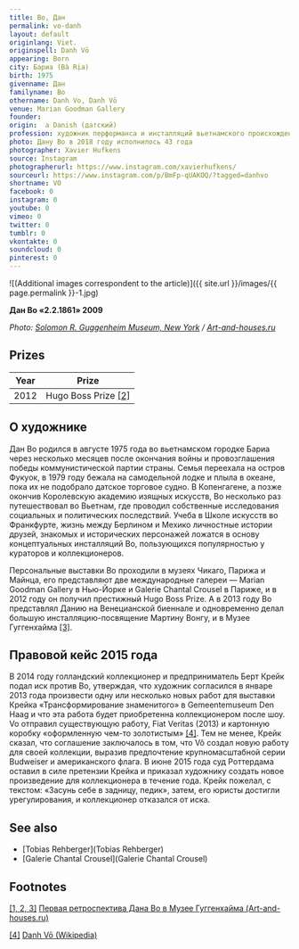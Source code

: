 ```yaml
---
title: Во, Дан
permalink: vo-danh
layout: default
originlang: Viet.
originspell: Danh Vō
appearing: Born
city: Бариа (Bà Rịa)
birth: 1975
givenname: Дан
familyname: Во
othername: Danh Vo, Danh Vō
venue: Marian Goodman Gallery
founder:
origin:  a Danish (датский)
profession: художник перформанса и инсталляций вьетнамского происхождения живущийи работающий в Берлине и Мехико. Во не скрывает свою гомосексуальность
photo: Дану Во в 2018 году исполнилось 43 года
photographer: Xavier Hufkens
source: Instagram
photographerurl: https://www.instagram.com/xavierhufkens/
sourceurl: https://www.instagram.com/p/BmFp-qUAKOQ/?tagged=danhvo
shortname: VO
facebook: 0
instagram: 0
youtube: 0
vimeo: 0
twitter: 0
tumblr: 0
vkontakte: 0
soundcloud: 0
pinterest: 0
---
```


![(Additional images correspondent to the article)]({{ site.url }}/images/{{ page.permalink }}-1.jpg)

**Дан Во «2.2.1861» 2009**

*Photo: [Solomon R. Guggenheim Museum, New York](solomon-r-guggenheim-museum) / [Art-and-houses.ru](http://art-and-houses.ru/2018/02/03/pervaya-retrospektiva-dana-vo-v-muzee-guggenhajma/)*

## Prizes

|Year|Prize|
|-|-|
|2012|Hugo Boss Prize <span id="a1">[\[2\]](#f1)</span>|

## О художнике

Дан Во родился в августе 1975 года во вьетнамском городке Бариа через несколько месяцев после окончания войны и провозглашения победы коммунистической партии страны. Cемья переехала на остров Фукуок, в 1979 году бежала на самодельной лодке и плыла в океане, пока их не подобрало датское торговое судно. В Копенгагене, а позже окончив Королевскую академию изящных искусств, Во несколько раз путешествовал во Вьетнам, где проводил собственные исследования социальных и политических последствий. Учеба в Школе искусств во Франкфурте, жизнь между Берлином и Мехико личностные истории друзей, знакомых и исторических персонажей ложатся в основу концептуальных инсталляций Во, пользующихся популярностью у кураторов и коллекционеров.

Персональные выставки Во проходили в музеях Чикаго, Парижа и Майнца, его представляют две международные галереи — Marian Goodman Gallery в Нью-Йорке и Galerie Chantal Crousel в Париже, и в 2012 году он получил престижный Hugo Boss Prize. А в 2013 году Во представлял Данию на Венецианской биеннале и одновременно делал большую инсталляцию-посвящение Мартину Вонгу, и в Музее Гуггенхайма <span id="a1">[\[3\]](#f1)</span>.

## Правовой кейс 2015 года

В 2014 году голландский коллекционер и предприниматель Берт Крейк подал иск против Во, утверждая, что художник согласился в январе 2013 года произвести одну или несколько новых работ для выставки Крейка «Трансформирование знаменитого» в Gemeentemuseum Den Haag и что эта работа будет приобретенна коллекционером после шоу. Vo отправил существующую работу, Fiat Veritas (2013) и картонную коробку «оформленную чем-то золотистым» <span id="a4">[\[4\]](#f4)</span>. Тем не менее, Крейк сказал, что соглашение заключалось в том, что Vô создал новую работу для своей коллекции, выразив предпочтение крупномасштабной серии Budweiser и американского флага. В июне 2015 года суд Роттердама оставил в силе претензии Крейка и приказал художнику создать новое произведение для коллекционера в течение года. Крейк пожелал, с текстом: «Засунь себе в задницу, педик», затем, его юристы достигли урегулирования, и коллекционер отказался от иска.

## See also

+ [Tobias Rehberger](Tobias Rehberger)
+ [Galerie Chantal Crousel](Galerie Chantal Crousel)

## Footnotes

[[1, 2, 3]](#a1) <span id="f1"></span> [Первая ретроспектива Дана Во в Музее Гуггенхайма (Art-and-houses.ru)](http://art-and-houses.ru/2018/02/03/pervaya-retrospektiva-dana-vo-v-muzee-guggenhajma/)

[[4]](#a4) <span id="f4"></span> [Danh Vō (Wikipedia)](index)
